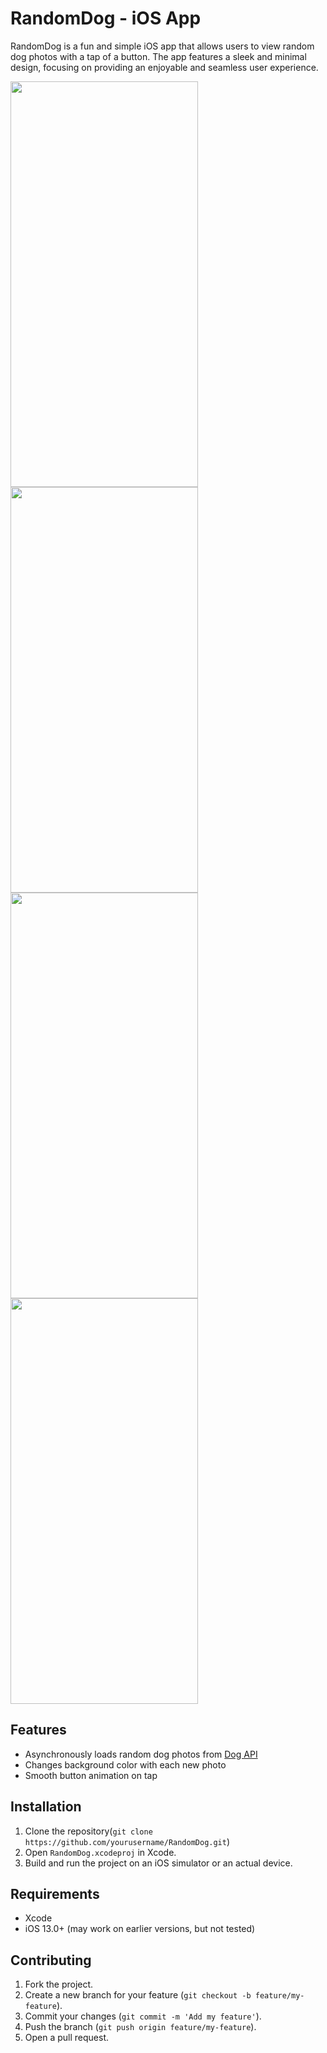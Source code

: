 # RandomDog - iOS App

RandomDog is a fun and simple iOS app that allows users to view random dog photos with a tap of a button. The app features a sleek and minimal design, focusing on providing an enjoyable and seamless user experience.

<img src="https://user-images.githubusercontent.com/75522456/231641221-ec4d8832-17c0-40c4-8d7f-1333d4a4eedd.png" width="300" height="649"><img src="https://user-images.githubusercontent.com/75522456/231641498-15a49830-1970-4061-899c-334aeff90e5f.png" width="300" height="649"> <img src="https://user-images.githubusercontent.com/75522456/231641554-958ba5cc-fd21-4162-9725-5832bf501399.png" width="300" height="649"><img src="https://user-images.githubusercontent.com/75522456/231642076-94edeb5b-d2e7-4d3d-abf8-b544b90ad791.png" width="300" height="649">

## Features

- Asynchronously loads random dog photos from [Dog API](https://dog.ceo/dog-api/)
- Changes background color with each new photo
- Smooth button animation on tap

## Installation

1. Clone the repository(`git clone https://github.com/yourusername/RandomDog.git`)
2. Open `RandomDog.xcodeproj` in Xcode.
3. Build and run the project on an iOS simulator or an actual device.

## Requirements

- Xcode
- iOS 13.0+ (may work on earlier versions, but not tested)

## Contributing

1. Fork the project.
2. Create a new branch for your feature (`git checkout -b feature/my-feature`).
3. Commit your changes (`git commit -m 'Add my feature'`).
4. Push the branch (`git push origin feature/my-feature`).
5. Open a pull request.


